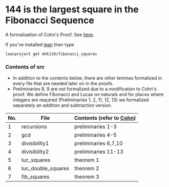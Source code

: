 # 144 is the largest square in the Fibonacci Sequence

A formalisation of Cohn's Proof. See [here](https://math.la.asu.edu/~checkman/SquareFibonacci.html).

If you've installed [lean](https://leanprover-community.github.io/get_started.html#regular-install) then type 
```
leanproject get mhk119/fibonacci_squares
```

### Contents of src
<ul>
<li> In addition to the contents below, there are other lemmas formalized in every file that are needed later on in the proofs. </li>
<li> Preliminaries 8, 9 are not formalized due to a modification to Cohn's proof. We define Fibonacci and Lucas on naturals and for places where integers are required (Preliminaries 1, 2, 11, 12, 13) we formalized separately an addition and subtraction version. </li></ul>

| No. | File               | Contents (refer to [Cohn](https://math.la.asu.edu/~checkman/SquareFibonacci.html))             |
|-----|--------------------|----------------------|
| 1   | recursions         | preliminaries 1-3    |
| 2   | gcd                | preliminaries 4-5    |
| 3   | divisibility1      | preliminaries 6,7,10 |
| 4   | divisibility2      | preliminaries 11-13  |
| 5   | luc_squares        | theorem 1            |
| 6   | luc_double_squares | theorem 2            |
| 7   | fib_squares        | theorem 3            |
